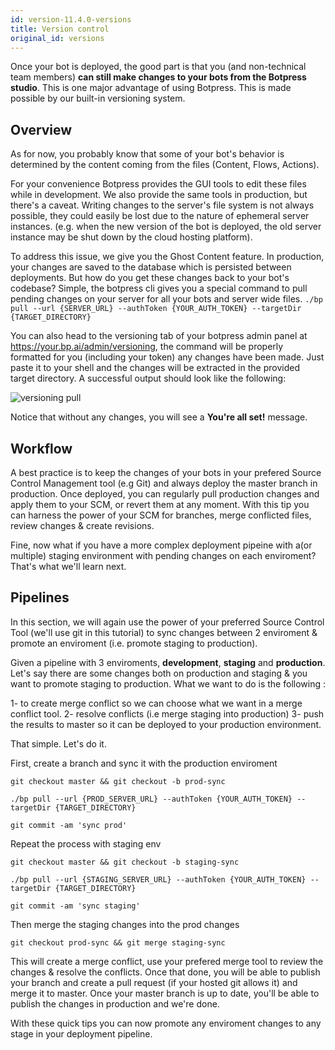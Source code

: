 ```yaml
---
id: version-11.4.0-versions
title: Version control
original_id: versions
---
```


Once your bot is deployed, the good part is that you (and non-technical team members) **can still make changes to your bots from the Botpress studio**. This is one major advantage of using Botpress. This is made possible by our built-in versioning system.

## Overview

As for now, you probably know that some of your bot's behavior is determined by the content coming from the files (Content, Flows, Actions).

For your convenience Botpress provides the GUI tools to edit these files while in development. We also provide the same tools in production, but there's a caveat. Writing changes to the server's file system is not always possible, they could easily be lost due to the nature of ephemeral server instances. (e.g. when the new version of the bot is deployed, the old server instance may be shut down by the cloud hosting platform).

To address this issue, we give you the Ghost Content feature. In production, your changes are saved to the database which is persisted between deployments. But how do you get these changes back to your bot's codebase? Simple, the botpress cli gives you a special command to pull pending changes on your server for all your bots and server wide files. `./bp pull --url {SERVER_URL} --authToken {YOUR_AUTH_TOKEN} --targetDir {TARGET_DIRECTORY}`

You can also head to the versioning tab of your botpress admin panel at https://your.bp.ai/admin/versioning, the command will be properly formatted for you (including your token) any changes have been made. Just paste it to your shell and the changes will be extracted in the provided target directory. A successful output should look like the following: 

![versioning pull](assets/versioning-pull.png)


Notice that without any changes, you will see a **You're all set!** message.

## Workflow

A best practice is to keep the changes of your bots in your prefered Source Control Management tool (e.g Git) and always deploy the master branch in production. Once deployed, you can regularly pull production changes and apply them to your SCM, or revert them at any moment. With this tip you can harness the power of your SCM for branches, merge conflicted files, review changes & create revisions.

Fine, now what if you have a more complex deployment pipeine with a(or multiple) staging environment with pending changes on each enviroment? That's what we'll learn next.

## Pipelines

In this section, we will again use the power of your preferred Source Control Tool (we'll use git in this tutorial) to sync changes between 2 enviroment & promote an enviroment (i.e. promote staging to production).

Given a pipeline with 3 enviroments, **development**, **staging** and **production**. Let's say there are some changes both on production and staging & you want to promote staging to production. What we want to do is the following : 

1- to create merge conflict so we can choose what we want in a merge conflict tool. 
2- resolve conflicts (i.e merge staging into production)
3- push the results to master so it can be deployed to your production environment.

That simple. Let's do it.

First, create a branch and sync it with the production enviroment

`git checkout master && git checkout -b prod-sync`

`./bp pull --url {PROD_SERVER_URL} --authToken {YOUR_AUTH_TOKEN} --targetDir {TARGET_DIRECTORY}`

`git commit -am 'sync prod'`

Repeat the process with staging env

`git checkout master && git checkout -b staging-sync`

`./bp pull --url {STAGING_SERVER_URL} --authToken {YOUR_AUTH_TOKEN} --targetDir {TARGET_DIRECTORY}`

`git commit -am 'sync staging'`

Then merge the staging changes into the prod changes

`git checkout prod-sync && git merge staging-sync`

This will create a merge conflict, use your prefered merge tool to review the changes & resolve the conflicts. Once that done, you will be able to publish your branch and create a pull request (if your hosted git allows it) and merge it to master. Once your master branch is up to date, you'll be able to publish the changes in production and we're done.

With these quick tips you can now promote any enviroment changes to any stage in your deployment pipeline.